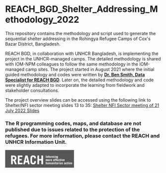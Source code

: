 # REACH_BGD_Shelter_Addressing_Methodology_2022

This repository contains the methodology and script used to generate the sequential shelter addressing in the Rohingya Refugee Camps of Cox's Bazar District, Bangladesh.

REACH BGD, in collaboration with UNHCR Bangladesh, is implementing the project in the UNHCR-managed camps. The detailed methodology is shared with IOM-NPM colleagues to follow the same methodology in the IOM-managed camp sites. The project started in August 2021 where the initial guided methodology and codes were written by [**Dr. Ben Smith, Data Specialist for REACH BGD**](https://github.com/DrBenSmith). Later on, the detailed methodology and code were slightly adapted to incorporate the learning from fieldwork and stakeholder consultations.

The project overview slides can be accessed using the following link to Shelter/NFI sector meeting slides 13 to 35: [Shelter NFI Sector meeting of 21 July 2022 Slides](https://www.humanitarianresponse.info/sites/www.humanitarianresponse.info/files/documents/files/20220721_shelter_nfi_sector_meeting_slides.pdf)

### The R programming codes, maps, and database are not published due to issues related to the protection of the refugees. For more information, please contact the REACH and UNHCR Information Unit.
![REACH](https://github.com/zia-foisal/REACH_BGD_CXB_NatHaz_TWG_DASHBOARD_2022/blob/main/www/REACH.PNG)
